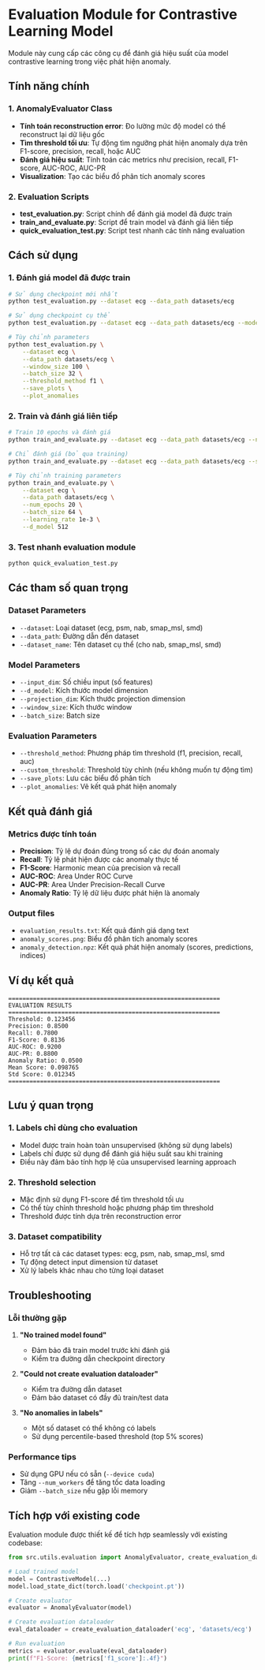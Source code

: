 # Evaluation Module for Contrastive Learning Model

Module này cung cấp các công cụ để đánh giá hiệu suất của model contrastive learning trong việc phát hiện anomaly.

## Tính năng chính

### 1. AnomalyEvaluator Class
- **Tính toán reconstruction error**: Đo lường mức độ model có thể reconstruct lại dữ liệu gốc
- **Tìm threshold tối ưu**: Tự động tìm ngưỡng phát hiện anomaly dựa trên F1-score, precision, recall, hoặc AUC
- **Đánh giá hiệu suất**: Tính toán các metrics như precision, recall, F1-score, AUC-ROC, AUC-PR
- **Visualization**: Tạo các biểu đồ phân tích anomaly scores

### 2. Evaluation Scripts
- **test_evaluation.py**: Script chính để đánh giá model đã được train
- **train_and_evaluate.py**: Script để train model và đánh giá liên tiếp
- **quick_evaluation_test.py**: Script test nhanh các tính năng evaluation

## Cách sử dụng

### 1. Đánh giá model đã được train

```bash
# Sử dụng checkpoint mới nhất
python test_evaluation.py --dataset ecg --data_path datasets/ecg

# Sử dụng checkpoint cụ thể
python test_evaluation.py --dataset ecg --data_path datasets/ecg --model_path checkpoints/ecg_20250924_100017/final_model.pt

# Tùy chỉnh parameters
python test_evaluation.py \
    --dataset ecg \
    --data_path datasets/ecg \
    --window_size 100 \
    --batch_size 32 \
    --threshold_method f1 \
    --save_plots \
    --plot_anomalies
```

### 2. Train và đánh giá liên tiếp

```bash
# Train 10 epochs và đánh giá
python train_and_evaluate.py --dataset ecg --data_path datasets/ecg --num_epochs 10

# Chỉ đánh giá (bỏ qua training)
python train_and_evaluate.py --dataset ecg --data_path datasets/ecg --skip_training

# Tùy chỉnh training parameters
python train_and_evaluate.py \
    --dataset ecg \
    --data_path datasets/ecg \
    --num_epochs 20 \
    --batch_size 64 \
    --learning_rate 1e-3 \
    --d_model 512
```

### 3. Test nhanh evaluation module

```bash
python quick_evaluation_test.py
```

## Các tham số quan trọng

### Dataset Parameters
- `--dataset`: Loại dataset (ecg, psm, nab, smap_msl, smd)
- `--data_path`: Đường dẫn đến dataset
- `--dataset_name`: Tên dataset cụ thể (cho nab, smap_msl, smd)

### Model Parameters
- `--input_dim`: Số chiều input (số features)
- `--d_model`: Kích thước model dimension
- `--projection_dim`: Kích thước projection dimension
- `--window_size`: Kích thước window
- `--batch_size`: Batch size

### Evaluation Parameters
- `--threshold_method`: Phương pháp tìm threshold (f1, precision, recall, auc)
- `--custom_threshold`: Threshold tùy chỉnh (nếu không muốn tự động tìm)
- `--save_plots`: Lưu các biểu đồ phân tích
- `--plot_anomalies`: Vẽ kết quả phát hiện anomaly

## Kết quả đánh giá

### Metrics được tính toán
- **Precision**: Tỷ lệ dự đoán đúng trong số các dự đoán anomaly
- **Recall**: Tỷ lệ phát hiện được các anomaly thực tế
- **F1-Score**: Harmonic mean của precision và recall
- **AUC-ROC**: Area Under ROC Curve
- **AUC-PR**: Area Under Precision-Recall Curve
- **Anomaly Ratio**: Tỷ lệ dữ liệu được phát hiện là anomaly

### Output files
- `evaluation_results.txt`: Kết quả đánh giá dạng text
- `anomaly_scores.png`: Biểu đồ phân tích anomaly scores
- `anomaly_detection.npz`: Kết quả phát hiện anomaly (scores, predictions, indices)

## Ví dụ kết quả

```
============================================================
EVALUATION RESULTS
============================================================
Threshold: 0.123456
Precision: 0.8500
Recall: 0.7800
F1-Score: 0.8136
AUC-ROC: 0.9200
AUC-PR: 0.8800
Anomaly Ratio: 0.0500
Mean Score: 0.098765
Std Score: 0.012345
============================================================
```

## Lưu ý quan trọng

### 1. Labels chỉ dùng cho evaluation
- Model được train hoàn toàn unsupervised (không sử dụng labels)
- Labels chỉ được sử dụng để đánh giá hiệu suất sau khi training
- Điều này đảm bảo tính hợp lệ của unsupervised learning approach

### 2. Threshold selection
- Mặc định sử dụng F1-score để tìm threshold tối ưu
- Có thể tùy chỉnh threshold hoặc phương pháp tìm threshold
- Threshold được tính dựa trên reconstruction error

### 3. Dataset compatibility
- Hỗ trợ tất cả các dataset types: ecg, psm, nab, smap_msl, smd
- Tự động detect input dimension từ dataset
- Xử lý labels khác nhau cho từng loại dataset

## Troubleshooting

### Lỗi thường gặp

1. **"No trained model found"**
   - Đảm bảo đã train model trước khi đánh giá
   - Kiểm tra đường dẫn checkpoint directory

2. **"Could not create evaluation dataloader"**
   - Kiểm tra đường dẫn dataset
   - Đảm bảo dataset có đầy đủ train/test data

3. **"No anomalies in labels"**
   - Một số dataset có thể không có labels
   - Sử dụng percentile-based threshold (top 5% scores)

### Performance tips
- Sử dụng GPU nếu có sẵn (`--device cuda`)
- Tăng `--num_workers` để tăng tốc data loading
- Giảm `--batch_size` nếu gặp lỗi memory

## Tích hợp với existing code

Evaluation module được thiết kế để tích hợp seamlessly với existing codebase:

```python
from src.utils.evaluation import AnomalyEvaluator, create_evaluation_dataloader

# Load trained model
model = ContrastiveModel(...)
model.load_state_dict(torch.load('checkpoint.pt'))

# Create evaluator
evaluator = AnomalyEvaluator(model)

# Create evaluation dataloader
eval_dataloader = create_evaluation_dataloader('ecg', 'datasets/ecg')

# Run evaluation
metrics = evaluator.evaluate(eval_dataloader)
print(f"F1-Score: {metrics['f1_score']:.4f}")
```
